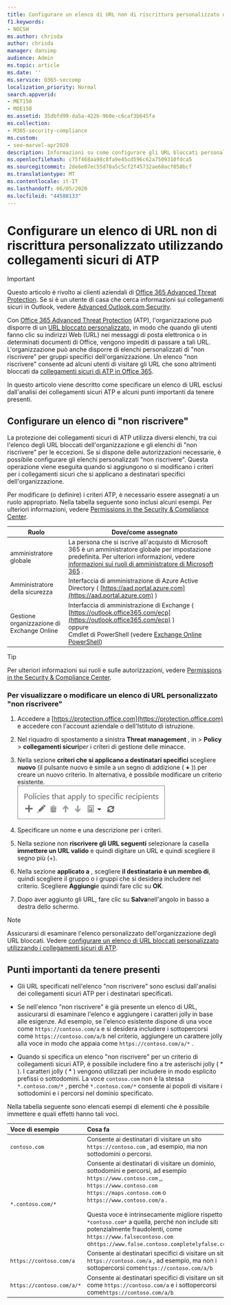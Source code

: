 ```yaml
---
title: Configurare un elenco di URL non di riscrittura personalizzato utilizzando collegamenti sicuri di ATP
f1.keywords:
- NOCSH
ms.author: chrisda
author: chrisda
manager: dansimp
audience: Admin
ms.topic: article
ms.date: ''
ms.service: O365-seccomp
localization_priority: Normal
search.appverid:
- MET150
- MOE150
ms.assetid: 35dbfd99-da5a-422b-9b0e-c6caf3b645fa
ms.collection:
- M365-security-compliance
ms.custom:
- seo-marvel-apr2020
description: Informazioni su come configurare gli URL bloccati personalizzati per gli utenti e l'elenco di URL non riscritti per un gruppo di utenti nei criteri dei collegamenti sicuri ATP di Office 365.
ms.openlocfilehash: c75f468aa98c8fa9e45cd596c62a7509310fdca5
ms.sourcegitcommit: 2de6e07ec55d78a5c5cf2f45732ae68acf058bcf
ms.translationtype: MT
ms.contentlocale: it-IT
ms.lasthandoff: 06/05/2020
ms.locfileid: "44588133"
---
```

# <a name="set-up-a-custom-do-not-rewrite-urls-list-using-atp-safe-links"></a>Configurare un elenco di URL non di riscrittura personalizzato utilizzando collegamenti sicuri di ATP

> [!IMPORTANT]
> Questo articolo è rivolto ai clienti aziendali di [Office 365 Advanced Threat Protection](office-365-atp.md). Se si è un utente di casa che cerca informazioni sui collegamenti sicuri in Outlook, vedere [Advanced Outlook.com Security](https://support.microsoft.com/office/882d2243-eab9-4545-a58a-b36fee4a46e2).

Con [Office 365 Advanced Threat Protection](office-365-atp.md) (ATP), l'organizzazione può disporre di un [URL bloccato personalizzato](set-up-a-custom-blocked-urls-list-atp.md), in modo che quando gli utenti fanno clic su indirizzi Web (URL) nei messaggi di posta elettronica o in determinati documenti di Office, vengono impediti di passare a tali URL. L'organizzazione può anche disporre di elenchi personalizzati di "non riscrivere" per gruppi specifici dell'organizzazione. Un elenco "non riscrivere" consente ad alcuni utenti di visitare gli URL che sono altrimenti bloccati da [collegamenti sicuri di ATP in Office 365](atp-safe-links.md).

In questo articolo viene descritto come specificare un elenco di URL esclusi dall'analisi dei collegamenti sicuri ATP e alcuni punti importanti da tenere presenti.

## <a name="set-up-a-do-not-rewrite-list"></a>Configurare un elenco di "non riscrivere"

La protezione dei collegamenti sicuri di ATP utilizza diversi elenchi, tra cui l'elenco degli URL bloccati dell'organizzazione e gli elenchi di "non riscrivere" per le eccezioni. Se si dispone delle autorizzazioni necessarie, è possibile configurare gli elenchi personalizzati "non riscrivere". Questa operazione viene eseguita quando si aggiungono o si modificano i criteri per i collegamenti sicuri che si applicano a destinatari specifici dell'organizzazione.

Per modificare (o definire) i criteri ATP, è necessario essere assegnati a un ruolo appropriato. Nella tabella seguente sono inclusi alcuni esempi. Per ulteriori informazioni, vedere [Permissions in the Security & Compliance Center](permissions-in-the-security-and-compliance-center.md).

|Ruolo  |Dove/come assegnato  |
|---------|---------|
|amministratore globale |La persona che si iscrive all'acquisto di Microsoft 365 è un amministratore globale per impostazione predefinita. Per ulteriori informazioni, vedere [informazioni sui ruoli di amministratore di Microsoft 365](https://docs.microsoft.com/microsoft-365/admin/add-users/about-admin-roles) .         |
|Amministratore della sicurezza |Interfaccia di amministrazione di Azure Active Directory ( [https://aad.portal.azure.com](https://aad.portal.azure.com) )|
|Gestione organizzazione di Exchange Online |Interfaccia di amministrazione di Exchange ( [https://outlook.office365.com/ecp](https://outlook.office365.com/ecp) ) <br>oppure <br>  Cmdlet di PowerShell (vedere [Exchange Online PowerShell](https://docs.microsoft.com/powershell/exchange/exchange-online/exchange-online-powershell)) |

> [!TIP]
> Per ulteriori informazioni sui ruoli e sulle autorizzazioni, vedere [Permissions in the Security & Compliance Center](permissions-in-the-security-and-compliance-center.md).

### <a name="to-view-or-edit-a-custom-do-not-rewrite-urls-list"></a>Per visualizzare o modificare un elenco di URL personalizzato "non riscrivere"

1. Accedere a [https://protection.office.com](https://protection.office.com) e accedere con l'account aziendale o dell'Istituto di istruzione.

2. Nel riquadro di spostamento a sinistra **Threat management** , in \> **Policy** \> **collegamenti sicuri**per i criteri di gestione delle minacce.

3. Nella sezione **criteri che si applicano a destinatari specifici** scegliere **nuovo** (il pulsante nuovo è simile a un segno di addizione ( **+** )) per creare un nuovo criterio. In alternativa, è possibile modificare un criterio esistente.<br/>![Scegliere nuovo per aggiungere un criterio per i collegamenti sicuri per i destinatari di posta elettronica specifici](../../media/01073f42-3cec-4ddb-8c10-4d33ec434676.png)

4. Specificare un nome e una descrizione per i criteri.

5. Nella sezione non **riscrivere gli URL seguenti** selezionare la casella **immettere un URL valido** e quindi digitare un URL e quindi scegliere il segno più (+).

6. Nella sezione **applicato a** , scegliere **il destinatario è un membro di**, quindi scegliere il gruppo o i gruppi che si desidera includere nel criterio. Scegliere **Aggiungi**e quindi fare clic su **OK**.

7. Dopo aver aggiunto gli URL, fare clic su **Salva**nell'angolo in basso a destra dello schermo.

> [!NOTE]
> Assicurarsi di esaminare l'elenco personalizzato dell'organizzazione degli URL bloccati. Vedere [configurare un elenco di URL bloccati personalizzato utilizzando i collegamenti sicuri di ATP](set-up-a-custom-blocked-urls-list-atp.md).

## <a name="important-points-to-keep-in-mind"></a>Punti importanti da tenere presenti

- Gli URL specificati nell'elenco "non riscrivere" sono esclusi dall'analisi dei collegamenti sicuri ATP per i destinatari specificati.

- Se nell'elenco "non riscrivere" è già presente un elenco di URL, assicurarsi di esaminare l'elenco e aggiungere i caratteri jolly in base alle esigenze. Ad esempio, se l'elenco esistente dispone di una voce come `https://contoso.com/a` e si desidera includere i sottopercorsi come `https://contoso.com/a/b` nel criterio, aggiungere un carattere jolly alla voce in modo che appaia come `https://contoso.com/a/*` .

- Quando si specifica un elenco "non riscrivere" per un criterio di collegamenti sicuri ATP, è possibile includere fino a tre asterischi jolly ( \* ). I caratteri jolly ( \* ) vengono utilizzati per includere in modo esplicito prefissi o sottodomini. La voce `contoso.com` non è la stessa `*.contoso.com/*` , perché `*.contoso.com/*` consente ai popoli di visitare i sottodomini e i percorsi nel dominio specificato.

Nella tabella seguente sono elencati esempi di elementi che è possibile immettere e quali effetti hanno tali voci.

|**Voce di esempio**|**Cosa fa**|
|:-----|:-----|
|`contoso.com`|Consente ai destinatari di visitare un sito `https://contoso.com` , ad esempio, ma non sottodomini o percorsi.|
|`*.contoso.com/*`|Consente ai destinatari di visitare un dominio, sottodomini e percorsi, ad esempio `https://www.contoso.com` ,, `https://www.contoso.com` `https://maps.contoso.com` o `https://www.contoso.com/a` . <br/><br/> Questa voce è intrinsecamente migliore rispetto `*contoso.com*` a quella, perché non include siti potenzialmente fraudolenti, come `https://www.falsecontoso.com` o`https://www.false.contoso.completelyfalse.com`|
|`https://contoso.com/a`|Consente ai destinatari specifici di visitare un sito `https://contoso.com/a` , ad esempio, ma non i sottopercorsi come`https://contoso.com/a/b`|
|`https://contoso.com/a/*`|Consente ai destinatari specifici di visitare un sito come `https://contoso.com/a` e i sottopercorsi come`https://contoso.com/a/b`|

